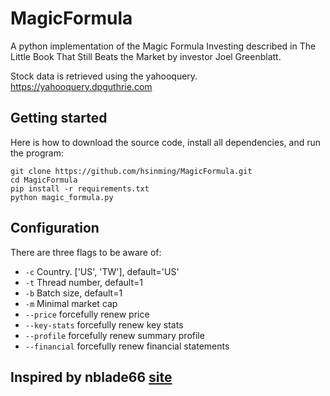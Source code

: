 # MagicFormula
A python implementation of the Magic Formula Investing described in The Little Book That Still Beats the Market by investor Joel Greenblatt.

Stock data is retrieved using the yahooquery. https://yahooquery.dpguthrie.com

## Getting started

Here is how to download the source code, install all dependencies, and run the program:

```
git clone https://github.com/hsinming/MagicFormula.git
cd MagicFormula
pip install -r requirements.txt
python magic_formula.py
```

## Configuration

There are three flags to be aware of:

* `-c`    Country. ['US', 'TW'], default='US'
* `-t`    Thread number, default=1
* `-b`    Batch size, default=1
* `-m`    Minimal market cap
* `--price`    forcefully renew price
* `--key-stats`    forcefully renew key stats
* `--profile`    forcefully renew summary profile
* `--financial`    forcefully renew financial statements

## Inspired by nblade66 [site](https://github.com/nblade66/MagicFormula)
